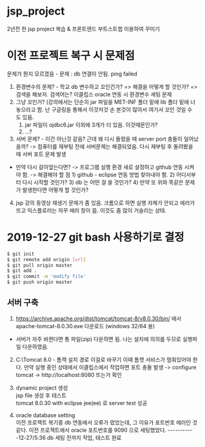 ﻿# jsp_project
2년전 한 jsp project 복습 &amp; 프론트엔드 부트스트랩 이용하여 꾸미기 

# 이전 프로젝트 복구 시 문제점

문제가 뭔지 모르겠음 - 문제 : db 연결이 안됨. ping failed 
1. 환경변수의 문제? - 학교 db 변수하고 꼬인건가?
=> 해결을 어떻게 할 것인가?
=> 검색을 해보자. 검색어는? 이클립스 oracle 연동 시 환경변수 세팅 문제
2. 그냥 꼬인거? (강의에서는 단순히 jar 파일을 MET-INF 폴더 밑에 lib 폴더 밑에 너놓으라고 함. 난 구글링을 통해서 이것저것 손 본것이 많아서 여기서 꼬인 것일 수 도 있음. 
	1) jar 파일이 ojdbc6.jar 이외에 3개가 더 있음. 이것때문인가?
	2) ...?
3. 서버 문제? - 이건 아닌것 같음? 근데 왜 다시 돌렸을 때 server port 충돌이 일어났을까? -> 컴퓨터를 재부팅 전에 서버문제는 해결되었음. 다시 재부팅 후 돌려봤을 때 서버 포트 문제 발생

* 만약 다시 갈아엎는다면? -> 프로그램 실행 환경 새로 설정하고 github 연동 시켜야 함. 
-> 해결해야 할 점 1) github - eclipse 연동 방법 찾아내야 함. 
		2) 어디서부터 다시 시작할 것인가? 
		3) db 는 어떤 걸 쓸 것인가? 
		4) 만약 또 위와 똑같은 문제가 발생한다면 어떻게 할 것인가?

4. jsp 강의 동영상 재생기 문제가 좀 있음. 크롬으로 하면 실행 자체가 안되고 에러가 뜨고 익스플로러는 자꾸 에러 창이 뜸. 이것도 좀 많이 거슬리는 상태.

# 2019-12-27 git bash 사용하기로 결정
~~~ bash
$ git init  
$ git remote add origin [url]  
$ git pull origin master  
$ git add .  
$ git commit -m 'modify file'  
$ git push origin master
~~~

## 서버 구축
1. https://archive.apache.org/dist/tomcat/tomcat-8/v8.0.30/bin/ 
에서 apache-tomcat-8.0.30.exe  다운로드 (windows 32/64 용)
* 서버가 자주 바뀐다면 통 파일(zip) 다운하면 됨. 나는 설치에 의의를 두므로 실행파일 다운하였음. 

2. C:\Tomcat 8.0 - 톰캑 설치 경로 이걸로 바꾸기
이때 톰캣 서비스가 멈춰있어야 한다. 만약 실행 중인 상태에서 이클립스에서 작업하면 포트 충돌 발생 
-> configure tomcat -> http://localhost:8080 뜨는거 확인

3. dynamic project 생성  
jsp file 생성 후 테스트  
 tomcat 8.0.30 with eclipse jee(ee) 로 server test 성공

4. oracle database setting   
이전 프로젝트 복기중 db 연동에서 오류가 떴었는데, 그 이유가 포트번호 에러인 것 같다. 이전 프로젝트에서 oracle 포트번호를 9090 으로 세팅했었다. 
-----------12-27/5:36 db 세팅 전까지 작업, 테스트 완료


